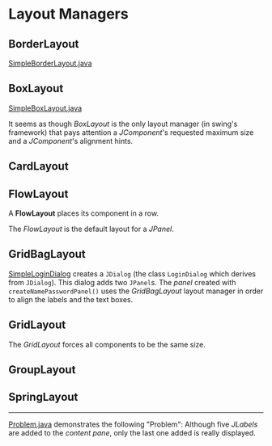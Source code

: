 #  Layout Managers

## BorderLayout

[SimpleBorderLayout.java](https://raw.github.com/ReneNyffenegger/development_misc/master/java/swing/LayoutManagers/BorderLayout/SimpleBorderLayout.java)

## BoxLayout

[SimpleBoxLayout.java](https://raw.github.com/ReneNyffenegger/development_misc/master/java/swing/LayoutManagers/BoxLayout/SimpleBoxLayout.java)

It seems as though *BoxLayout* is the only layout manager (in swing's framework) that pays attention a *JComponent*'s requested maximum size and
a *JComponent*'s alignment hints.

## CardLayout
## FlowLayout

A **FlowLayout** places its component in a row.

The *FlowLayout* is the default layout for a *JPanel*.

## GridBagLayout

[SimpleLoginDialog](https://raw.github.com/ReneNyffenegger/development_misc/master/java/swing/LayoutManagers/GridBagLayout/SimpleLoginDialog.java) creates a 
`JDialog` (the class `LoginDialog` which derives from `JDialog`). This dialog adds two `JPanel`s. The *panel* created with `createNamePasswordPanel()`
uses the *GridBagLayout* layout manager in order to align the labels and the text boxes.

## GridLayout

The *GridLayout* forces all components to be the same size.

## GroupLayout
## SpringLayout

-----------


[Problem.java](https://raw.github.com/ReneNyffenegger/development_misc/master/java/swing/LayoutManagers/Problem.java) demonstrates the following "Problem": Although five *JLabels* are added to the *content pane*, only
the last one added is really displayed.
